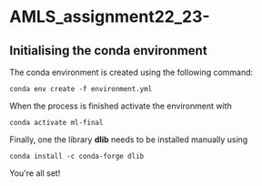 # AMLS_assignment22_23-

## Initialising the conda environment

The conda environment is created using the following command:

```
conda env create -f environment.yml
```

When the process is finished activate the environment with

```
conda activate ml-final
```

Finally, one the library **dlib** needs to be installed manually using

```
conda install -c conda-forge dlib

```

You're all set!